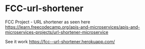 # FCC-url-shortener

FCC Project  - URL shortener as seen here https://learn.freecodecamp.org/apis-and-microservices/apis-and-microservices-projects/url-shortener-microservice

See it work https://fcc--url-shortener.herokuapp.com/
